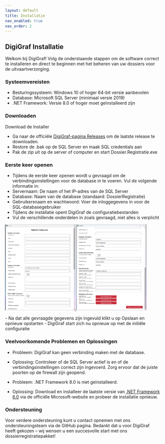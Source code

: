 ```yaml
---
layout: default
title: Installatie
nav_enabled: true
nav_order: 2
---
```


## DigiGraf Installatie
Welkom bij DigiGraf! Volg de onderstaande stappen om de software correct te installeren en direct te beginnen met het beheren van uw dossiers voor de uitvaartverzorging.

### Systeemvereisten
- Besturingssysteem: Windows 10 of hoger 64-bit versie aanbevolen
- Database: Microsoft SQL Server (minimaal versie 2019)
- .NET Framework: Versie 8.0 of hoger moet geïnstalleerd zijn

### Downloaden
Download de Installer
- Ga naar de officiële [DigiGraf-pagina Releases](https://github.com/PatrickSt1991/Uitvaartverzorging-Dossier-Registratie/releases) om de laatste release te downloaden.
- Restore de .bak op de SQL Server en maak SQL credentials aan
- Pak de zip uit op de server of computer en start Dossier.Registratie.exe

### Eerste keer openen
 - Tijdens de eerste keer openen wordt u gevraagd om de verbindingsinstellingen voor de database in te voeren. Vul de volgende informatie in:
  - Servernaam: De naam of het IP-adres van de SQL Server
  - Database: Naam van de database (standaard: DossierRegistratie)
  - Gebruikersnaam en wachtwoord: Voer de inloggegevens in voor de SQL-databasegebruiker
  - Tijdens de installatie opent DigiGraf de configuratiebestanden
  - Vul de verschillende onderdelen in zoals gevraagd, niet alles is verplicht
<p float="left">
  <a href="./images/Installatie1.png" target="_blank">
    <img src="./images/Installatie1.png" alt="Screenshot of the application" width="45%" />
  </a>
  <a href="./images/Installatie2.png" target="_blank">
    <img src="./images/Installatie2.png" alt="Screenshot of the application" width="45%" />
  </a>
</p>
 - Na dat alle gevraagde gegevens zijn ingevuld klikt u op Opslaan en opnieuw opstarten
 - DigiGraf start zich nu opnieuw op met de initiële configuratie

### Veelvoorkomende Problemen en Oplossingen
 - Probleem: DigiGraf kan geen verbinding maken met de database.
  - Oplossing: Controleer of de SQL Server actief is en of de verbindingsinstellingen correct zijn ingevoerd. Zorg ervoor dat de juiste poorten op de firewall zijn geopend.

 - Probleem: .NET Framework 8.0 is niet geïnstalleerd.
  - Oplossing: Download en installeer de laatste versie van [.NET Framework 6.0](https://dotnet.microsoft.com/en-us/download/dotnet/8.0) via de officiële Microsoft-website en probeer de installatie opnieuw.
    
### Ondersteuning
Voor verdere ondersteuning kunt u contact opnemen met ons ondersteuningsteam via de GitHub pagina.
Bedankt dat u voor DigiGraf heeft gekozen – wij wensen u een succesvolle start met ons dossierregistratiepakket!
